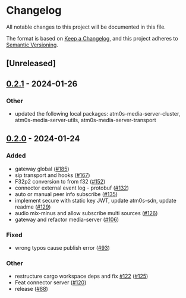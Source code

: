 # Changelog
All notable changes to this project will be documented in this file.

The format is based on [Keep a Changelog](https://keepachangelog.com/en/1.0.0/),
and this project adheres to [Semantic Versioning](https://semver.org/spec/v2.0.0.html).

## [Unreleased]

## [0.2.1](https://github.com/8xFF/atm0s-media-server/compare/atm0s-media-server-endpoint-v0.2.0...atm0s-media-server-endpoint-v0.2.1) - 2024-01-26

### Other
- updated the following local packages: atm0s-media-server-cluster, atm0s-media-server-utils, atm0s-media-server-transport

## [0.2.0](https://github.com/8xFF/atm0s-media-server/compare/atm0s-media-server-endpoint-v0.1.0...atm0s-media-server-endpoint-v0.2.0) - 2024-01-24

### Added
- gateway global ([#185](https://github.com/8xFF/atm0s-media-server/pull/185))
- sip transport and hooks ([#167](https://github.com/8xFF/atm0s-media-server/pull/167))
- F32p2 conversion to from f32 ([#152](https://github.com/8xFF/atm0s-media-server/pull/152))
- connector external event log - protobuf ([#132](https://github.com/8xFF/atm0s-media-server/pull/132))
- auto or manual peer info subscribe ([#135](https://github.com/8xFF/atm0s-media-server/pull/135))
- implement secure with static key JWT, update atm0s-sdn, update readme ([#129](https://github.com/8xFF/atm0s-media-server/pull/129))
- audio mix-minus and allow subscribe multi sources ([#126](https://github.com/8xFF/atm0s-media-server/pull/126))
- gateway and refactor media-server ([#106](https://github.com/8xFF/atm0s-media-server/pull/106))

### Fixed
- wrong typos cause publish error ([#93](https://github.com/8xFF/atm0s-media-server/pull/93))

### Other
- restructure cargo workspace deps and fix [#122](https://github.com/8xFF/atm0s-media-server/pull/122) ([#125](https://github.com/8xFF/atm0s-media-server/pull/125))
- Feat connector server ([#120](https://github.com/8xFF/atm0s-media-server/pull/120))
- release ([#88](https://github.com/8xFF/atm0s-media-server/pull/88))
